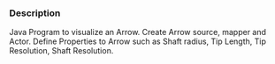 ### Description

Java Program to visualize an Arrow. 
Create Arrow source, mapper and Actor.
Define Properties to Arrow such as Shaft radius, Tip Length, Tip Resolution, Shaft Resolution. 
